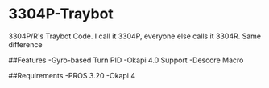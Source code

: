 # 3304P-Traybot
3304P/R's Traybot Code. I call it 3304P, everyone else calls it 3304R. Same difference

##Features
-Gyro-based Turn PID
-Okapi 4.0 Support
-Descore Macro

##Requirements
-PROS 3.20
-Okapi 4
